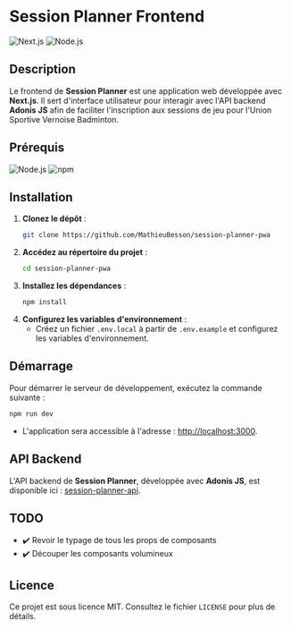 # Session Planner Frontend

![Next.js](https://img.shields.io/badge/next.js-v13-000000?logo=nextdotjs&logoColor=white&labelColor=000000&color=white) 
![Node.js](https://img.shields.io/badge/node.js-v18-339933?logo=nodedotjs&logoColor=white&labelColor=339933&color=white)

## Description

Le frontend de **Session Planner** est une application web développée avec **Next.js**. Il sert d'interface utilisateur pour interagir avec l'API backend **Adonis JS** afin de faciliter l'inscription aux sessions de jeu pour l'Union Sportive Vernoise Badminton.

## Prérequis

![Node.js](https://img.shields.io/badge/node.js-v18-339933?logo=nodedotjs&logoColor=white&labelColor=339933&color=white)
![npm](https://img.shields.io/badge/npm-v10-CB3837?logo=npm&logoColor=white&labelColor=CB3837&color=white)

## Installation

1. **Clonez le dépôt** : 
   ```bash
   git clone https://github.com/MathieuBesson/session-planner-pwa
   ```
2. **Accédez au répertoire du projet** :
   ```bash
   cd session-planner-pwa
   ```
3. **Installez les dépendances** :
   ```bash
   npm install
   ```
4. **Configurez les variables d'environnement** :
   - Créez un fichier `.env.local` à partir de `.env.example` et configurez les variables d'environnement.

## Démarrage

Pour démarrer le serveur de développement, exécutez la commande suivante :

```bash
npm run dev
```

- L'application sera accessible à l'adresse : [http://localhost:3000](http://localhost:3000).

## API Backend

L'API backend de **Session Planner**, développée avec **Adonis JS**, est disponible ici : [session-planner-api](https://github.com/MathieuBesson/session-planner-api).

## TODO

- ✔️ Revoir le typage de tous les props de composants
- ✔️ Découper les composants volumineux 

## Licence

Ce projet est sous licence MIT. Consultez le fichier `LICENSE` pour plus de détails.
